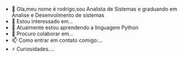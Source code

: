 - 👋 Ola,meu nome é rodrigo,sou Analista de Sistemas e graduando em Analise e Desenvolimento de sistemas
- 👀 Estou interessado em...
- 🌱 Atualmente estou aprendendo  a linguagem Python
- 💞️ Procuro colaborar em...
- 📫 Como entrar em contato comigo:...
- ⚡ Curiosidades....

<!---
Rodrigo24oliveira/Rodrigo24oliveira is a ✨ special ✨ repository because its `README.md` (this file) appears on your GitHub profile.
You can click the Preview link to take a look at your changes.
--->
